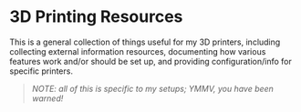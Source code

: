 # 3D Printing Resources

This is a general collection of things useful for my 3D printers, including
collecting external information resources, documenting how various features work
and/or should be set up, and providing configuration/info for specific printers.

> _NOTE: all of this is specific to my setups; YMMV, you have been warned!_

